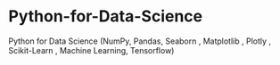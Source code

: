 # Python-for-Data-Science
Python for Data Science (NumPy, Pandas, Seaborn , Matplotlib , Plotly , Scikit-Learn , Machine Learning, Tensorflow)

